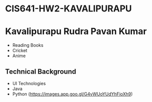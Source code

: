 # CIS641-HW2-KAVALIPURAPU
# Kavalipurapu Rudra Pavan Kumar
 - Reading Books
 - Cricket
 - Anime
## Technical Background
 - UI Technologies
 - Java
 - Python (https://images.app.goo.gl/G4vWUoYUdYhFioXh9)
